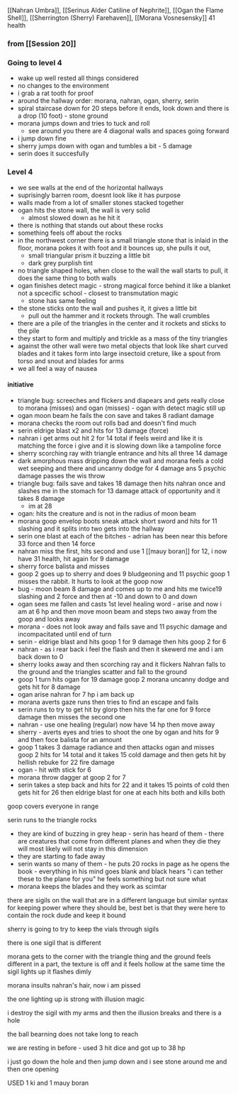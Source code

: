 [[Nahran Umbra]], [[Serinus Alder Catiline of Nephrite]], [[Ogan the Flame Shell]], [[Sherrington (Sherry) Farehaven]], [[Morana Vosnesensky]]
41 health
### from [[Session 20]]

### Going to level 4
- wake up well rested all things considered
- no changes to the environment
- i grab a rat tooth for proof
- around the hallway order: morana, nahran, ogan, sherry, serin
- spiral staircase down for 20 steps before it ends, look down and there is a drop (10 foot) - stone ground
- morana jumps down and tries to tuck and roll
	- see around you there are 4 diagonal walls and spaces going forward
- i jump down fine
- sherry jumps down with ogan and tumbles a bit - 5 damage
- serin does it succesfully

### Level 4
- we see walls at the end of the horizontal hallways
- suprisingly barren room, doesnt look like it has purpose
- walls made from a lot of smaller stones stacked together
- ogan hits the stone wall, the wall is very solid
	- almost slowed down as he hit it
- there is nothing that stands out about these rocks
- something feels off about the rocks
- in the northwest corner there is a small triangle stone that is inlaid in the floor, morana pokes it with foot and it bounces up, she pulls it out,
	- small triangular prism it buzzing a little bit
	- dark grey purplish tint
- no triangle shaped holes, when close to the wall the wall starts to pull, it does the same thing to both walls
- ogan finishes detect magic - strong magical force behind it like a blanket not a spcecific school - closest to transmutation magic
	- stone has same feeling
- the stone sticks onto the wall and pushes it, it gives a little bit
	- pull out the hammer and it rockets through. The wall crumbles
- there are a pile of the triangles in the center and it rockets and sticks to the pile
- they start to form and multiply and trickle as a mass of the tiny triangles
- against the other wall were two metal objects that look like shart curved blades and it takes form into large insectoid creture, like a spout from torso and snout and blades for arms
- we all feel a way of nausea

#### initiative
- triangle bug: screeches and flickers and diapears and gets really close to morana (misses) and ogan (misses) - ogan with detect magic still up
- ogan moon beam he fails the con save and takes 8 radiant damage
- morana checks the room out rolls bad and doesn't find much
- serin eldrige blast x2 and hits for 13 damage (force)
- nahran i get arms out hit 2 for 14 total if feels weird and like it is matching the force i give and it is slowing down like a tampoline force
- sherry scorching ray with triangle entrance and hits all three 14 damage
- dark amorphous mass dripping down the wall and morana feels a cold wet seeping and there and uncanny dodge for 4 damage ans 5 psychic damage passes the wis throw
- triangle bug: fails save and takes 18 damage then hits nahran once and slashes me in the stomach for 13 damage attack of opportunity and it takes 8 damage
	- im at 28
- ogan: hits the creature and is not in the radius of moon beam
- morana goop envelop boots sneak attack short sword and hits for 11 slashing and it splits into two gets into the hallway
- serin one blast at each of the bitches - adrian has been near this before 33 force and then 14 force
- nahran miss the first, hits second and use 1 [[mauy boran]] for 12, i now have 31 health, hit again for 9 damage
- sherry force balista and misses
- goop 2 goes up to sherry and does 9 bludgeoning and 11 psychic goop 1 misses the rabbit. It hurts to look at the goop now
- bug - moon beam 8 damage and comes up to me and hits me twice19 slashing and 2 force and then at -10 and down to 0 and down
- ogan sees me fallen and casts 1st level healing word - arise and now i am at 6 hp and then move moon beam and steps two away from the goop and looks away
- morana - does not look away and fails save and 11 psychic damage and incompacitated until end of turn
- serin - eldrige blast and hits goop 1 for 9 damage then hits goop 2 for 6
- nahran - as i rear back i feel the flash and then it skewerd me and i am back down to 0
- sherry looks away and then scorching ray and it flickers Nahran falls to the ground and the triangles scatter and fall to the ground
- goop 1 turn hits ogan for 19 damage goop 2 morana uncanny dodge and gets hit for 8 damage
- ogan arise nahran for 7 hp i am back up
- morana averts gaze runs then tries to find an escape and fails
- serin runs to try to get hit by glorp then hits the far one for 9 force damage then misses the second one
- nahran - use one healing (regular) now have 14 hp then move away
- sherry - averts eyes and tries to shoot the one by ogan and hits for 9 and then foce balista for an amount
- goop 1 takes 3 damage radiance and then attacks ogan and misses goop 2 hits for 14 total and it takes 15 cold damage and then gets hit by hellish rebuke for 22 fire damage
- ogan - hit with stick for 6 
- morana throw dagger at goop 2 for 7 
- serin takes a step back and hits for 22 and it takes 15 points of cold then gets hit for 26 then eldrige blast for one at each hits both and kills both


goop covers everyone in range

serin runs to the triangle rocks
- they are kind of buzzing in grey heap - serin has heard of them - there are creatures that come from different planes and when they die they will most likely will not stay in this dimension
- they are starting to fade away 
- serin wants so many of them - he puts 20 rocks in page as he opens the book - everything in his mind goes blank and black hears "i can tether these to the plane for you" he feels something but not sure what 
- morana keeps the blades and they work as scimtar

there are sigils on the wall that are in a different language but similar syntax for keeping power where they should be, best bet is that they were here to contain the rock dude and keep it bound

sherry is going to try to keep the vials through sigils

there is one sigil that is different 

morana gets to the corner with the triangle thing and the ground feels different in a part, the texture is off and it feels hollow at the same time the sigil lights up it flashes dimly

morana insults nahran's hair, now i am pissed

the one lighting up is strong with illusion magic

i destroy the sigil with my arms and then the illusion breaks and there is a hole

the ball bearning does not take long to reach

we are resting in before - used 3 hit dice and got up to 38 hp

i just go down the hole and then jump down and i see stone around me and then one opening



USED 1 ki and 1 mauy boran
